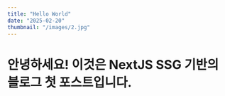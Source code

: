 ```yaml
---
title: "Hello World"
date: "2025-02-20"
thumbnail: "/images/2.jpg"
---
```


# 안녕하세요! 이것은 NextJS SSG 기반의 블로그 첫 포스트입니다.
